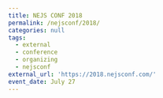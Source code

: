 ```yaml
---
title: NEJS CONF 2018
permalink: /nejsconf/2018/
categories: null
tags:
  - external
  - conference
  - organizing
  - nejsconf
external_url: 'https://2018.nejsconf.com/'
event_date: July 27
---
```


